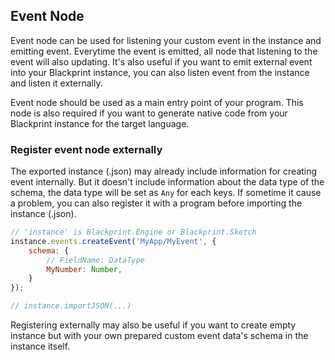 ## Event Node
Event node can be used for listening your custom event in the instance and emitting event. Everytime the event is emitted, all node that listening to the event will also updating. It's also useful if you want to emit external event into your Blackprint instance, you can also listen event from the instance and listen it externally.

Event node should be used as a main entry point of your program. This node is also required if you want to generate native code from your Blackprint instance for the target language.

### Register event node externally
The exported instance (.json) may already include information for creating event internally. But it doesn't include information about the data type of the schema, the data type will be set as `Any` for each keys. If sometime it cause a problem, you can also register it with a program before importing the instance (.json).

```js
// 'instance' is Blackprint.Engine or Blackprint.Sketch
instance.events.createEvent('MyApp/MyEvent', {
	schema: {
		// FieldName: DataType
		MyNumber: Number,
	}
});

// instance.importJSON(...)
```

Registering externally may also be useful if you want to create empty instance but with your own prepared custom event data's schema in the instance itself.
